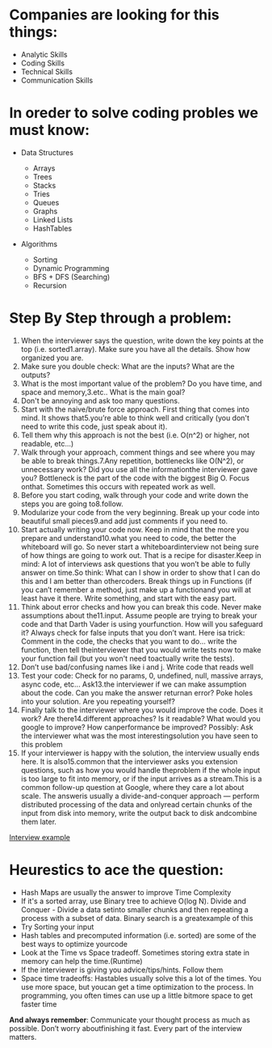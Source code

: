 # Companies are looking for this things:

* Analytic Skills
* Coding Skills
* Technical Skills
* Communication Skills

# In oreder to solve coding probles we must know:

* Data Structures
    * Arrays    
    * Trees
    * Stacks    
    * Tries
    * Queues    
    * Graphs
    * Linked Lists
    * HashTables

* Algorithms
    * Sorting
    * Dynamic Programming
    * BFS + DFS (Searching)
    * Recursion


# Step By Step through a problem:

1. When the interviewer says the question, write down the key points at the top (i.e. sorted1.array). Make sure you have all the details. Show how organized you are.
2. Make sure you double check: What are the inputs? What are the outputs?
3. What is the most important value of the problem? Do you have time, and space and memory,3.etc.. What is the main goal?
4. Don't be annoying and ask too many questions.
5. Start with the naive/brute force approach. First thing that comes into mind. It shows that5.you’re able to think well and critically (you don't need to write this code, just speak about it).
6. Tell them why this approach is not the best (i.e. O(n^2) or higher, not readable, etc...)
7. Walk through your approach, comment things and see where you may be able to break things.7.Any repetition, bottlenecks like O(N^2), or unnecessary work? Did you use all the informationthe interviewer gave you? Bottleneck is the part of the code with the biggest Big O. Focus onthat. Sometimes this occurs with repeated work as well.
8. Before you start coding, walk through your code and write down the steps you are going to8.follow.
9. Modularize your code from the very beginning. Break up your code into beautiful small pieces9.and add just comments if you need to.
10. Start actually writing your code now. Keep in mind that the more you prepare and understand10.what you need to code, the better the whiteboard will go. So never start a whiteboardinterview not being sure of how things are going to work out. That is a recipe for disaster.Keep in mind: A lot of interviews ask questions that you won’t be able to fully answer on time.So think: What can I show in order to show that I can do this and I am better than othercoders. Break things up in Functions (if you can’t remember a method, just make up a functionand you will at least have it there. Write something, and start with the easy part.
11. Think about error checks and how you can break this code. Never make assumptions about the11.input. Assume people are trying to break your code and that Darth Vader is using yourfunction. How will you safeguard it? Always check for false inputs that you don’t want. Here isa trick: Comment in the code, the checks that you want to do... write the function, then tell theinterviewer that you would write tests now to make your function fail (but you won't need toactually write the tests).
12. Don’t use bad/confusing names like i and j. Write code that reads well
13. Test your code: Check for no params, 0, undefined, null, massive arrays, async code, etc... Ask13.the interviewer if we can make assumption about the code. Can you make the answer returnan error? Poke holes into your solution. Are you repeating yourself?
14. Finally talk to the interviewer where you would improve the code. Does it work? Are there14.different approaches? Is it readable? What would you google to improve? How canperformance be improved? Possibly: Ask the interviewer what was the most interestingsolution you have seen to this problem
15. If your interviewer is happy with the solution, the interview usually ends here. It is also15.common that the interviewer asks you extension questions, such as how you would handle theproblem if the whole input is too large to fit into memory, or if the input arrives as a stream.This is a common follow-up question at Google, where they care a lot about scale. The answeris usually a divide-and-conquer approach — perform distributed processing of the data and onlyread certain chunks of the input from disk into memory, write the output back to disk andcombine them later.

[Interview example](https://www.youtube.com/watch?v=XKu_SEDAykw)


# Heurestics to ace the question:

* Hash Maps are usually the answer to improve Time Complexity
* If it's a sorted array, use Binary tree to achieve O(log N). Divide and Conquer - Divide a data setinto smaller chunks and then repeating a process with a subset of data. Binary search is a greatexample of this
* Try Sorting your input
* Hash tables and precomputed information (i.e. sorted) are some of the best ways to optimize yourcode
* Look at the Time vs Space tradeoff. Sometimes storing extra state in memory can help the time.(Runtime)
* If the interviewer is giving you advice/tips/hints. Follow them
* Space time tradeoffs: Hastables usually solve this a lot of the times. You use more space, but youcan get a time optimization to the process. In programming, you often times can use up a little bitmore space to get faster time

**And always remember**: Communicate your thought process as much as possible. Don’t worry aboutfinishing it fast. Every part of the interview matters.